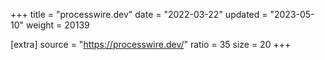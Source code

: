 +++
title = "processwire.dev"
date = "2022-03-22"
updated = "2023-05-10"
weight = 20139

[extra]
source = "https://processwire.dev/"
ratio = 35
size = 20
+++
